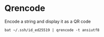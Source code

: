 # Qrencode

Encode a string and display it as a QR code
```
bat ~/.ssh/id_ed25519 | qrencode -t ansiutf8
```
